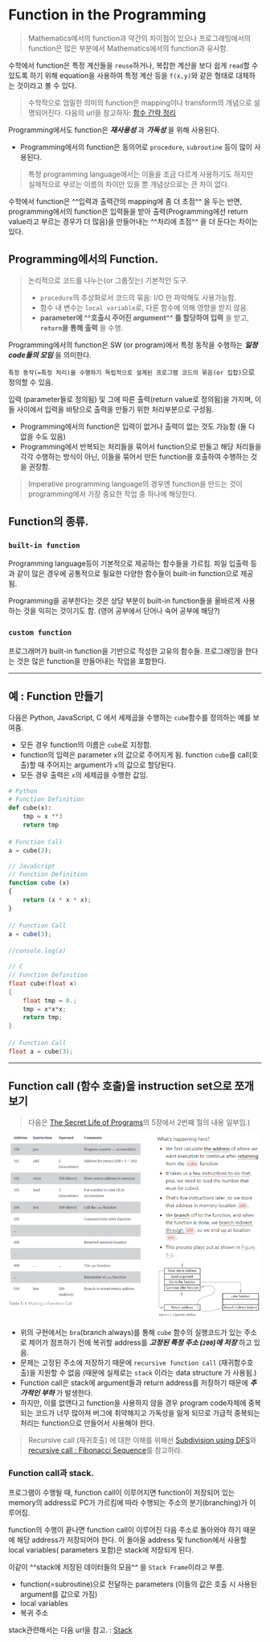 # Function in the Programming


> Mathematics에서의 function과 약간의 차이점이 있으나 프로그래밍에서의 function은 많은 부분에서 Mathematics에서의 function과 유사함.

수학에서 function은 특정 계산들을 `reuse`하거나, 복잡한 계산을 보다 쉽게 `read`할 수 있도록 하기 위해 equation을 사용하여 특정 계산 등을 `f(x,y)`와 같은 형태로 대체하는 것이라고 볼 수 있다.

> 수학적으로 엄밀한 의미의 function은 mapping이나 transform의 개념으로 설명되어진다. 다음의 url을 참고하자: [함수 간략 정리](https://dsaint31.tistory.com/entry/Function-%ED%95%A8%EC%88%98-%EA%B0%84%EB%9E%B5-%EC%A0%95%EC%9D%98)

Programming에서도 function은 ***재사용성*** 과 ***가독성*** 을 위해 사용된다.

* Programming에서의 function은 동의어로 `procedure`, `subroutine` 등이 많이 사용된다.

> 특정 programming language에서는 이들을 조금 다르게 사용하기도 하지만 실제적으로 부르는 이름의 차이만 있을 뿐 개념상으로는 큰 차이 없다.

수학에서 function은 ^^입력과 출력간의 mapping에 좀 더 초점^^ 을 두는 반면, programming에서의 function은 입력들을 받아 출력(Programming에선 return value라고 부르는 경우가 더 많음)을 만들어내는 ^^처리에 초점^^ 을 더 둔다는 차이는 있다.

## Programming에서의 Function.

> 논리적으로 코드를 나누는(or 그룹짓는) 기본적인 도구.  
>
> - `procedure`의 추상화로서 코드의 묶음: I/O 만 파악해도 사용가능함.  
> - 함수 내 변수는 `local variable`로, 다른 함수에 의해 영향을 받지 않음.  
> - **parameter에 ^^호출시 주어진 argument^^ 를 할당하여 입력** 을 받고, **`return`을 통해 출력** 을 수행.

Programming에서의 function은 SW (or program)에서 특정 동작을 수행하는 ***일정 code들의 모임*** 을 의미한다.  

`특정 동작(=특정 처리)을 수행하기 독립적으로 설계된 프로그램 코드의 묶음(or 집합)`으로 정의할 수 있음.


입력 (parameter들로 정의됨) 및 그에 따른 출력(return value로 정의됨)을 가지며, 이들 사이에서 입력을 바탕으로 출력을 만들기 위한 처리부분으로 구성됨.

* Programming에서의 function은 입력이 없거나 출력이 없는 것도 가능함 (둘 다 없을 수도 있음)
* Programming에서 반복되는 처리들을 묶어서 function으로 만들고 해당 처리들을 각각 수행하는 방식이 아닌, 이들을 묶어서 만든 function을 호출하여 수행하는 것을 권장함.

> Imperative programming language의 경우엔 function을 만드는 것이 programming에서 가장 중요한 작업 중 하나에 해당한다.

## Function의 종류.

### `built-in function`

Programming language등이 기본적으로 제공하는 함수들을 가르킴. 파일 입출력 등과 같이 많은 경우에 공통적으로 필요한 다양한 함수들이 built-in function으로 제공됨.

Programming을 공부한다는 것은 상당 부분이 built-in function들을 올바르게 사용하는 것을 익히는 것이기도 함. (영어 공부에서 단어나 숙어 공부에 해당?)

### `custom function`

프로그래머가 built-in function을 기반으로 작성한 고유의 함수들. 프로그래밍을 한다는 것은 많은 function을 만들어내는 작업을 포함한다.

---

## 예 : Function 만들기 

다음은 Python, JavaScript, C 에서 세제곱을 수행하는 `cube`함수를 정의하는 예를 보여줌.

* 모든 경우 function의 이름은 `cube`로 지정함.
* function의 입력은 parameter `x`의 값으로 주어지게 됨. function `cube`를 call(호출)할 때 주어지는 argument가 `x`의 값으로 할당된다.
* 모든 경우 출력은 `x`의 세제곱을 수행한 값임.

```Python
# Python
# Function Definition
def cube(x):
    tmp = x **3
    return tmp 

# Function Call
a = cube(3);    
```

```Javascript
// JavaScript
// Function Definition
function cube (x)
{
    return (x * x * x);
}

// Function Call
a = cube(3);

//console.log(a)
```

```C
// C
// Function Definition
float cube(float x)
{
    float tmp = 0.;
    tmp = x*x*x;
    return tmp;
}

// Function Call
float a = cube(3);
```

---

## Function call (함수 호출)을 instruction set으로 쪼개보기

> 다음은 [The Secret Life of Programs](https://nostarch.com/foundationsofcomp)의 5장에서 2번째 절의 내용 일부임.)

![](./img/function_call.png)

* 위의 구현에서는 `bra`(branch always)를 통해 `cube` 함수의 실행코드가 있는 주소로 제어가 점프하기 전에 복귀할 address를 ***고정된 특정 주소 (`200`)에 저장*** 하고 있음.
* 문제는 고정된 주소에 저장하기 때문에 `recursive function call` (재귀함수호출)을 지원할 수 없음 (때문에 실제로는 `stack` 이라는 data structure 가 사용됨.)
* Function call은 stack에 argument들과 return address를 저장하기 때문에 ***추가적인 부하*** 가 발생한다. 
* 하지만, 이를 없앤다고 function을 사용하지 않을 경우 program code자체에 중복되는 코드가 너무 많아져 버그에 취약해지고 가독성을 잃게 되므로 가급적 중복되는 처리는 function으로 만들어서 사용해야 한다.

> Recursive call (재귀호출) 에 대한 이해를 위해선 [Subdivision using DFS](https://dsaint31.tistory.com/entry/CE-Subdivision-using-DFS)와 [recursive call : Fibonacci Sequence](https://dsaint31.tistory.com/entry/Python-recursive-call-Fibonacci-Sequence)를 참고하라.

### Function call과 stack.

프로그램이 수행될 때, function call이 이루어지면 function이 저장되어 있는 memory의 address로 PC가 가르킴에 따라 수행되는 주소의 분기(branching)가 이루어짐.

function의 수행이 끝나면 function call이 이루어진 다음 주소로 돌아와야 하기 때문에 해당 address가 저장되어야 한다. 이 돌아올 address 및 function에서 사용할 local variables( parameters 포함)은 stack에 저장되게 된다.

이같이 ^^stack에 저장된 데이터들의 모음^^ 을 `Stack Frame`이라고 부름.

* function(=subroutine)으로 전달하는 parameters (이들의 값은 호출 시 사용된 argument를 값으로 가짐)
* local variables 
* 복귀 주소

 stack관련해서는 다음 url을 참고. : [Stack](https://dsaint31.tistory.com/entry/CE-Stack)


